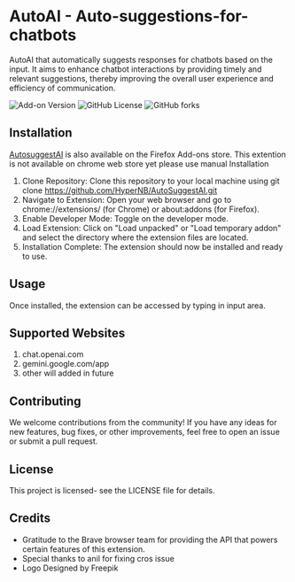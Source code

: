 # AutoAI - Auto-suggestions-for-chatbots
AutoAI that automatically suggests responses for chatbots based on the input. It aims to enhance chatbot interactions by providing timely and relevant suggestions, thereby improving the overall user experience and efficiency of communication.

![Add-on Version](https://img.shields.io/amo/v/%7B6c6e2af6-d8f6-4ed8-a518-89c57b500773%7D) ![GitHub License](https://img.shields.io/github/license/hypernb/autosuggestai) ![GitHub forks](https://img.shields.io/github/forks/hypernb/autosuggestai)

## Installation
[AutosuggestAI](https://addons.mozilla.org/en-US/developers/addon/autosuggestionai) is also available on the Firefox Add-ons store.
This extention is not available on chrome web store yet please use manual Installation 
  1. Clone Repository: Clone this repository to your local machine using git clone https://github.com/HyperNB/AutoSuggestAI.git
  2. Navigate to Extension: Open your web browser and go to chrome://extensions/ (for Chrome) or about:addons (for Firefox).
  3. Enable Developer Mode: Toggle on the developer mode.
  4. Load Extension: Click on "Load unpacked" or "Load temporary addon" and select the directory where the extension files are located.
  5. Installation Complete: The extension should now be installed and ready to use.

## Usage

Once installed, the extension can be accessed by typing in input area.

## Supported Websites
1. chat.openai.com
2. gemini.google.com/app
3. other will added in future

## Contributing

We welcome contributions from the community! If you have any ideas for new features, bug fixes, or other improvements, feel free to open an issue or submit a pull request. 

## License

This project is licensed- see the LICENSE file for details.

## Credits
- Gratitude to the Brave browser team for providing the API that powers certain features of this extension.
- Special thanks to anil for fixing cros issue
- Logo Designed by Freepik
